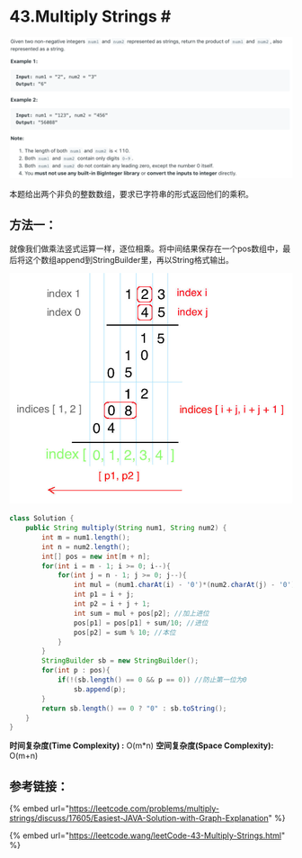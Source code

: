 # 43.Multiply Strings \#

![](.gitbook/assets/image%20%284%29.png)

本题给出两个非负的整数数组，要求已字符串的形式返回他们的乘积。

## 方法一：

就像我们做乘法竖式运算一样，逐位相乘。将中间结果保存在一个pos数组中，最后将这个数组append到StringBuilder里，再以String格式输出。

![](.gitbook/assets/image%20%2833%29.png)

```java
class Solution {
    public String multiply(String num1, String num2) {
        int m = num1.length();
        int n = num2.length();
        int[] pos = new int[m + n];
        for(int i = m - 1; i >= 0; i--){
            for(int j = n - 1; j >= 0; j--){
                int mul = (num1.charAt(i) - '0')*(num2.charAt(j) - '0');//Get result at that bit
                int p1 = i + j;
                int p2 = i + j + 1;
                int sum = mul + pos[p2]; //加上进位
                pos[p1] = pos[p1] + sum/10; //进位
                pos[p2] = sum % 10; //本位
            }
        }
        StringBuilder sb = new StringBuilder();
        for(int p : pos){
            if(!(sb.length() == 0 && p == 0)) //防止第一位为0
                sb.append(p);
        }
        return sb.length() == 0 ? "0" : sb.toString();
    }
}
```

**时间复杂度\(Time Complexity\) :** O\(m\*n\)          **空间复杂度\(Space Complexity\):** O\(m+n\)

## 参考链接：

{% embed url="https://leetcode.com/problems/multiply-strings/discuss/17605/Easiest-JAVA-Solution-with-Graph-Explanation" %}

{% embed url="https://leetcode.wang/leetCode-43-Multiply-Strings.html" %}



